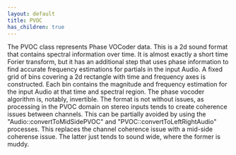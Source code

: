 ```yaml
---
layout: default
title: PVOC
has_children: true
---
```


The PVOC class represents Phase VOCoder data. This is a 2d sound format that contains spectral information over time. It is almost exactly a short time Forier transform, but it has an additional step that uses phase information to find accurate frequency estimations for partials in the input Audio. A fixed grid of bins covering a 2d rectangle with time and frequency axes is constructed. Each bin contains the magnitude and frequency estimation for the input Audio at that time and spectral region. The phase vocoder algorithm is, notably, invertible. The format is not without issues, as processing in the PVOC domain on stereo inputs tends to create coherence issues between channels. This can be partially avoided by using the "Audio::convertToMidSidePVOC" and "PVOC::convertToLeftRightAudio" processes. This replaces the channel coherence issue with a mid-side coherense issue. The latter just tends to sound wide, where the former is muddy.

